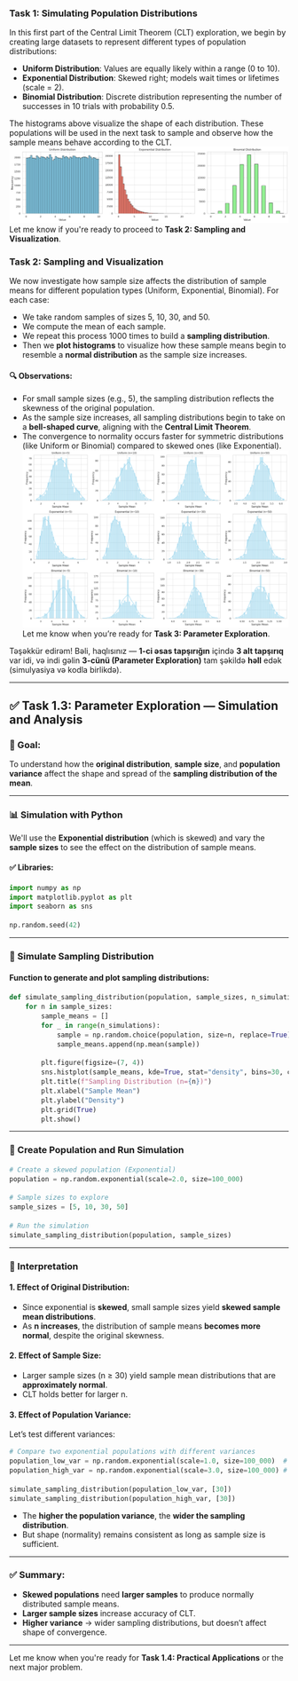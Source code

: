 ### Task 1: Simulating Population Distributions

In this first part of the Central Limit Theorem (CLT) exploration, we begin by creating large datasets to represent different types of population distributions:

* **Uniform Distribution**: Values are equally likely within a range (0 to 10).
* **Exponential Distribution**: Skewed right; models wait times or lifetimes (scale = 2).
* **Binomial Distribution**: Discrete distribution representing the number of successes in 10 trials with probability 0.5.

The histograms above visualize the shape of each distribution. These populations will be used in the next task to sample and observe how the sample means behave according to the CLT.
 ![alt text](image-7.png)
Let me know if you're ready to proceed to **Task 2: Sampling and Visualization**.


### **Task 2: Sampling and Visualization**

We now investigate how sample size affects the distribution of sample means for different population types (Uniform, Exponential, Binomial). For each case:

* We take random samples of sizes 5, 10, 30, and 50.
* We compute the mean of each sample.
* We repeat this process 1000 times to build a **sampling distribution**.
* Then we **plot histograms** to visualize how these sample means begin to resemble a **normal distribution** as the sample size increases.

#### 🔍 Observations:

* For small sample sizes (e.g., 5), the sampling distribution reflects the skewness of the original population.
* As the sample size increases, all sampling distributions begin to take on a **bell-shaped curve**, aligning with the **Central Limit Theorem**.
* The convergence to normality occurs faster for symmetric distributions (like Uniform or Binomial) compared to skewed ones (like Exponential).
![alt text](image-8.png)
Let me know when you’re ready for **Task 3: Parameter Exploration**.

Təşəkkür edirəm! Bəli, haqlısınız — **1-ci əsas tapşırığın** içində **3 alt tapşırıq** var idi, və indi gəlin **3-cünü (Parameter Exploration)** tam şəkildə **həll** edək (simulyasiya və kodla birlikdə).

---

## ✅ **Task 1.3: Parameter Exploration — Simulation and Analysis**

### 🎯 Goal:

To understand how the **original distribution**, **sample size**, and **population variance** affect the shape and spread of the **sampling distribution of the mean**.

---

### 📊 Simulation with Python

We'll use the **Exponential distribution** (which is skewed) and vary the **sample sizes** to see the effect on the distribution of sample means.

#### ✅ Libraries:

```python
import numpy as np
import matplotlib.pyplot as plt
import seaborn as sns

np.random.seed(42)
```

---

### 🧪 Simulate Sampling Distribution

#### Function to generate and plot sampling distributions:

```python
def simulate_sampling_distribution(population, sample_sizes, n_simulations=1000):
    for n in sample_sizes:
        sample_means = []
        for _ in range(n_simulations):
            sample = np.random.choice(population, size=n, replace=True)
            sample_means.append(np.mean(sample))

        plt.figure(figsize=(7, 4))
        sns.histplot(sample_means, kde=True, stat="density", bins=30, color='skyblue')
        plt.title(f"Sampling Distribution (n={n})")
        plt.xlabel("Sample Mean")
        plt.ylabel("Density")
        plt.grid(True)
        plt.show()
```

---

### 🧮 Create Population and Run Simulation

```python
# Create a skewed population (Exponential)
population = np.random.exponential(scale=2.0, size=100_000)

# Sample sizes to explore
sample_sizes = [5, 10, 30, 50]

# Run the simulation
simulate_sampling_distribution(population, sample_sizes)
```

---

### 📌 Interpretation

#### 1. **Effect of Original Distribution**:

* Since exponential is **skewed**, small sample sizes yield **skewed sample mean distributions**.
* As **n increases**, the distribution of sample means **becomes more normal**, despite the original skewness.

#### 2. **Effect of Sample Size**:

* Larger sample sizes (n ≥ 30) yield sample mean distributions that are **approximately normal**.
* CLT holds better for larger n.

#### 3. **Effect of Population Variance**:

Let’s test different variances:

```python
# Compare two exponential populations with different variances
population_low_var = np.random.exponential(scale=1.0, size=100_000)  # Lower variance
population_high_var = np.random.exponential(scale=3.0, size=100_000) # Higher variance

simulate_sampling_distribution(population_low_var, [30])
simulate_sampling_distribution(population_high_var, [30])
```

* The **higher the population variance**, the **wider the sampling distribution**.
* But shape (normality) remains consistent as long as sample size is sufficient.

---

### ✅ Summary:

* **Skewed populations** need **larger samples** to produce normally distributed sample means.
* **Larger sample sizes** increase accuracy of CLT.
* **Higher variance** → wider sampling distributions, but doesn’t affect shape of convergence.

---

Let me know when you're ready for **Task 1.4: Practical Applications** or the next major problem.

